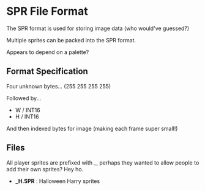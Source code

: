 # SPR File Format

The SPR format is used for storing image data (who would've guessed?)

Multiple sprites can be packed into the SPR format.

Appears to depend on a palette?

## Format Specification

Four unknown bytes... (255 255 255 255)

Followed by...

* W / INT16
* H / INT16

And then indexed bytes for image (making each frame super small!)

## Files

All player sprites are prefixed with *_*, perhaps they wanted to allow
people to add their own sprites? Hey ho.

* **_H.SPR** : Halloween Harry sprites
